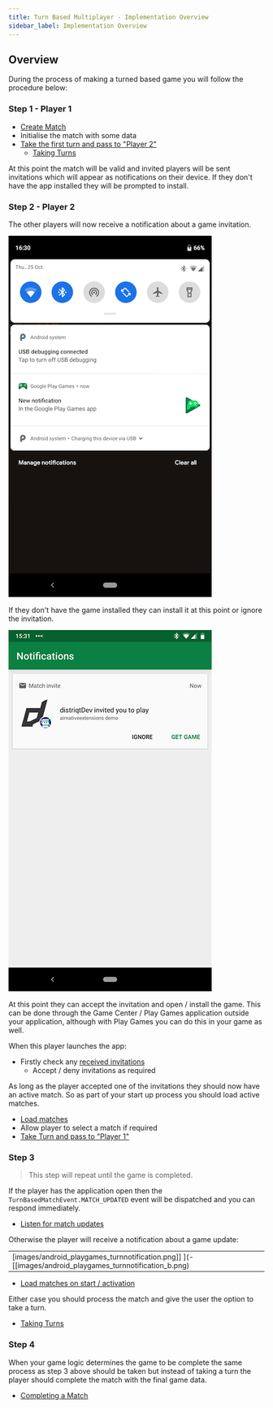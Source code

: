 ```yaml
---
title: Turn Based Multiplayer - Implementation Overview
sidebar_label: Implementation Overview
---
```


## Overview

During the process of making a turned based game you will follow the procedure below:

### Step 1 - Player 1

- [Create Match](turn-based-multiplayer---implementation.md#creating-a-match)
- Initialise the match with some data
- [Take the first turn and pass to "Player 2"](turn-based-multiplayer---implementation.md#taking-the-first-turn)
  - [Taking Turns](turn-based-multiplayer---implementation.md#taking-turns)


At this point the match will be valid and invited players will be sent invitations which will appear as notifications on their device. If they don't have the app installed they will be prompted to install.


### Step 2 - Player 2

The other players will now receive a notification about a game invitation.

![](images/android_playgames_invitenotification.png)

If they don't have the game installed they can install it at this point or ignore the invitation.

![](images/android_playgames_invite.png)

At this point they can accept the invitation and open / install the game. This can be done through the Game Center / Play Games application outside your application, although with Play Games you can do this in your game as well.

When this player launches the app:

- Firstly check any [received invitations](turn-based-multiplayer---invitations.md#loading-invitations)
  - Accept / deny invitations as required  

As long as the player accepted one of the invitations they should now have an active match. So as part of your start up process you should load active matches.

- [Load matches](turn-based-multiplayer---implementation.md#loading-matches)
- Allow player to select a match if required
- [Take Turn and pass to "Player 1"](turn-based-multiplayer---implementation.md#taking-the-first-turn)



### Step 3

> This step will repeat until the game is completed.

If the player has the application open then the `TurnBasedMatchEvent.MATCH_UPDATED` event will be dispatched and you can respond immediately.

- [Listen for match updates](turn-based-multiplayer---implementation.md#match-updates)

Otherwise the player will receive a notification about a game update:

| | |
| --- | --- |
| [images/android_playgames_turnnotification.png]] ](-[[images/android_playgames_turnnotification_b.png) |

- [Load matches on start / activation](turn-based-multiplayer---implementation.md#loading-matches)

Either case you should process the match and give the user the option to take a turn.

- [Taking Turns](turn-based-multiplayer---implementation.md#taking-turns)



### Step 4

When your game logic determines the game to be complete the same process as step 3 above should be taken but instead of taking a turn the player should complete the match with the final game data.

- [Completing a Match](turn-based-multiplayer---implementation.md#completing-a-match)




